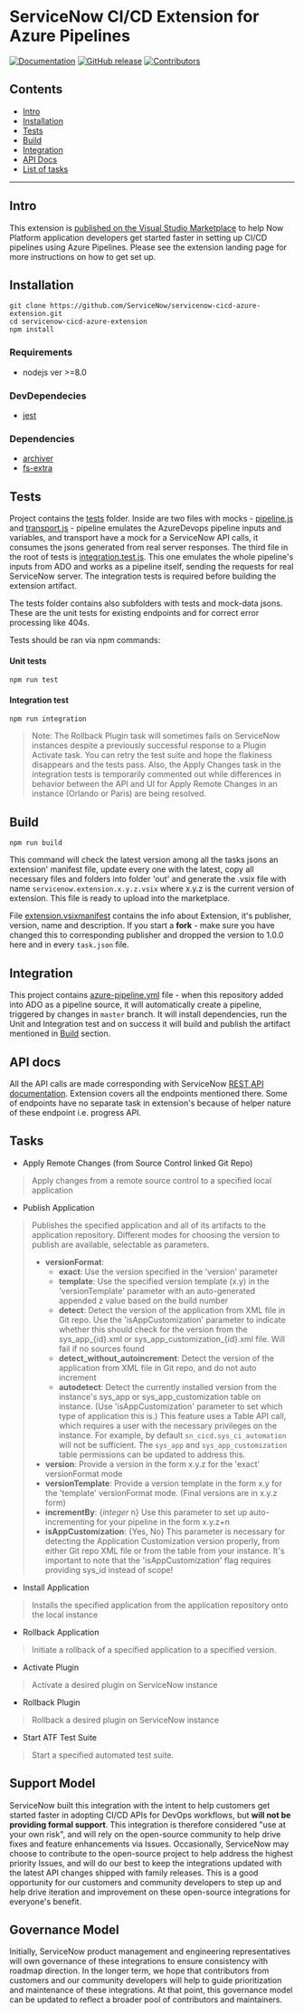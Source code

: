 ServiceNow CI/CD Extension for Azure Pipelines
===================

[![Documentation](https://img.shields.io/github/release/ServiceNow/servicenow-cicd-azure-extension.svg?label=Documentation&color=blueviolet)](https://marketplace.visualstudio.com/items?itemName=ServiceNow.vss-services-servicenow-cicd)
[![GitHub release](https://img.shields.io/github/release/ServiceNow/servicenow-cicd-azure-extension.svg?label=Release)](https://github.com/ServiceNow/servicenow-cicd-azure-extension/releases/latest)
[![Contributors](https://img.shields.io/github/contributors/ServiceNow/servicenow-cicd-azure-extension.svg)](https://github.com/ServiceNow/servicenow-cicd-azure-extension/graphs/contributors)

## Contents

- [Intro](#intro)
- [Installation](#installation)
- [Tests](#tests)
- [Build](#build)
- [Integration](#Integration)
- [API Docs](#api-docs)
- [List of tasks](#tasks)

---

## Intro

This extension is [published on the Visual Studio Marketplace](https://marketplace.visualstudio.com/items?itemName=ServiceNow.vss-services-servicenow-cicd) to help Now Platform application developers get started faster in setting up CI/CD pipelines using Azure Pipelines. Please see the extension landing page for more instructions on how to get set up. 

## Installation
```shell script
git clone https://github.com/ServiceNow/servicenow-cicd-azure-extension.git
cd servicenow-cicd-azure-extension
npm install
```

### Requirements
- nodejs ver >=8.0
### DevDependecies
- [jest](https://github.com/facebook/jest)
### Dependencies
- [archiver](https://github.com/archiverjs/node-archiver)
- [fs-extra](https://github.com/jprichardson/node-fs-extra)

## Tests

Project contains the [tests](tests/) folder. Inside are two files with mocks - [pipeline.js](tests/pipeline.js) and [transport.js](tests/transport.js) - pipeline emulates the AzureDevops pipeline inputs and variables, and transport have a mock for a ServiceNow API calls, it consumes the jsons generated from real server responses. The third file in the root of tests is [integration.test.js](tests/integration.test.js). This one emulates the whole pipeline's inputs from ADO and works as a pipeline itself, sending the requests for real ServiceNow server. The integration tests is required before building the extension artifact.

The tests folder contains also subfolders with tests and mock-data jsons. These are the unit tests for existing endpoints and for correct error processing like 404s.

Tests should be ran via npm commands:

#### Unit tests
```shell script
npm run test
```   

#### Integration test
```shell script
npm run integration
```   

> Note: The Rollback Plugin task will sometimes fails on ServiceNow instances despite a previously successful response to a Plugin Activate task. You can retry the test suite and hope the flakiness disappears and the tests pass. Also, the Apply Changes task in the integration tests is temporarily commented out while differences in behavior between the API and UI for Apply Remote Changes in an instance (Orlando or Paris) are being resolved. 

## Build

```shell script
npm run build
```

This command will check the latest version among all the tasks jsons an extension' manifest file, update every one with the latest, copy all necessary files and folders into folder 'out' and generate the .vsix file with name `servicenow.extension.x.y.z.vsix` where x.y.z is the current version of extension. This file is ready to upload into the marketplace.

File [extension.vsixmanifest](src/extension/extension.vsixmanifest) contains the info about Extension, it's publisher, version, name and description. If you start a **fork** - make sure you have changed this to corresponding publisher and dropped the version to 1.0.0 here and in every `task.json` file. 

## Integration

This project contains [azure-pipeline.yml](azure-pipelines.yml) file - when this repository added into ADO as a pipeline source, it will automatically create a pipeline, triggered by changes in `master` branch. It will install dependencies, run the Unit and Integration test and on success it will build and publish the artifact mentioned in [Build](#build) section.

## API docs

All the API calls are made corresponding with ServiceNow [REST API documentation](https://developer.servicenow.com/dev.do#!/reference/api/quebec/rest/cicd-api). Extension covers all the endpoints mentioned there. Some of endpoints have no separate task in extension's because of helper nature of these endpoint i.e. progress API.

## Tasks

- Apply Remote Changes (from Source Control linked Git Repo)
> Apply changes from a remote source control to a specified local application

- Publish Application
> Publishes the specified application and all of its artifacts to the application repository. Different modes for choosing the version to publish are available, selectable as parameters.  
> - __versionFormat__: 
>   - __exact__: Use the version specified in the 'version' parameter
>   - __template__: Use the specified version template (x.y) in the 'versionTemplate' parameter with an auto-generated appended z value based on the build number
>   - __detect__: Detect the version of the application from XML file in Git repo. Use the 'isAppCustomization' parameter to indicate whether this should check for the version from the sys_app_{id}.xml or sys_app_customization_{id}.xml file. Will fail if no sources found
>   - __detect_without_autoincrement__: Detect the version of the application from XML file in Git repo, and do not auto increment
>   - __autodetect__: Detect the currently installed version from the instance's sys_app or sys_app_customization table on instance. (Use 'isAppCustomization' parameter to set which type of application this is.) This feature uses a Table API call, which requires a user with the necessary privileges on the instance. For example, by default `sn_cicd.sys_ci_automation` will not be sufficient. The `sys_app` and `sys_app_customization` table permissions can be updated to address this. 
> - __version__: Provide a version in the form x.y.z for the 'exact' versionFormat mode
> - __versionTemplate__: Provide a version template in the form x.y for the 'template' versionFormat mode. (Final versions are in x.y.z form)
> - __incrementBy__: {_integer_ n} Use this parameter to set up auto-incrementing for your pipeline in the form x.y.z+n
> - __isAppCustomization__: {Yes, No} This parameter is necessary for detecting the Application Customization version properly, from either Git repo XML file or from the table from your instance. It's important to note that the 'isAppCustomization' flag requires providing sys_id instead of scope! 

- Install Application
> Installs the specified application from the application repository onto the local instance

- Rollback Application
> Initiate a rollback of a specified application to a specified version.

- Activate Plugin
> Activate a desired plugin on ServiceNow instance

- Rollback Plugin
> Rollback a desired plugin on ServiceNow instance

- Start ATF Test Suite
> Start a specified automated test suite. 

## Support Model

ServiceNow built this integration with the intent to help customers get started faster in adopting CI/CD APIs for DevOps workflows, but __will not be providing formal support__. This integration is therefore considered "use at your own risk", and will rely on the open-source community to help drive fixes and feature enhancements via Issues. Occasionally, ServiceNow may choose to contribute to the open-source project to help address the highest priority Issues, and will do our best to keep the integrations updated with the latest API changes shipped with family releases. This is a good opportunity for our customers and community developers to step up and help drive iteration and improvement on these open-source integrations for everyone's benefit. 

## Governance Model

Initially, ServiceNow product management and engineering representatives will own governance of these integrations to ensure consistency with roadmap direction. In the longer term, we hope that contributors from customers and our community developers will help to guide prioritization and maintenance of these integrations. At that point, this governance model can be updated to reflect a broader pool of contributors and maintainers. 
